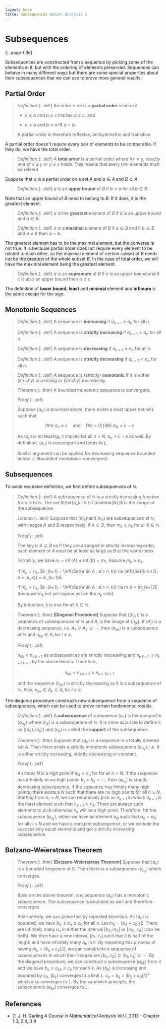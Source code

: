 ```yaml
---
layout: base
title: Subsequences &#124; Analysis I
---
```


# Subsequences
{: .page-title}

Subsequences are constructed from a sequence by picking some of the elements in it, but with the ordering of elements preserved.
Sequences can behave in many different ways but there are some special properties about their subsequences that we can use to prove more general results.

## Partial Order

> *Definition.*{: .def}
> An order $\le$ on is a **partial order** relation if
>
> + $a \le b$ and $b \le c$ implies $a \le c$, and
>
> + $a \le b$ and $b \le a$ iff $a = b$.
>
> A partial order is therefore reflexive, antisymmetric and transitive.

A partial order doesn't require every pair of elements to be comparable. If they do, we have the total order.

> *Definition.*{: .def}
> A **total order** is a partial order where $\forall x \not= y$, exactly one of $x \le y$ or $y \le x$ holds.
> This means that every two elements must be related.

Suppose that $\le$ is a partial order on a set $A$ and $a \in A$ and $B \subseteq A$.

> *Definition.*{: .def}
> $a$ is an **upper bound** of $B$ if $b \le a$ for all $b \in B$.

Note that an upper bound of $B$ need to belong to $B$. If it does, it is the greatest element.

> *Definition.*{: .def}
> $a$ is the **greatest** element of $B$ if $a$ is an upper bound and $a \in B$.

> *Definition.*{: .def}
> $a$ is a **maximal** element of $B$ if $a \in B$ and if $b \in B$ and $a \le b$ then $a = b$.

The greatest element has to be the maximal element, but the converse is not true.
It is because partial order does not require every element to be related to each other,
so the maximal element of certain subset of $B$ needs not be the greatest of the whole subset $B$.
In the case of total order, we will have the maximal element being the greatest element.

> *Definition.*{: .def}
> $a$ is an **supremum** of $B$ if $a$ is an upper bound and if $c$ is also an upper bound then $a \le c$.

The definition of **lower bound**, **least** and **minimal** element and **infimum** is the same except for the sign.

## Monotonic Sequences

> *Definition.*{: .def}
> A sequence is **increasing** if $a_{n+1} \ge a_n$ for all $n$.

> *Definition.*{: .def}
> A sequence is **strictly increasing** if $a_{n+1} > a_n$ for all $n$.

> *Definition.*{: .def}
> A sequence is **decreasing** if $a_{n+1} \le a_n$ for all $n$.

> *Definition.*{: .def}
> A sequence is **strictly decreasing** if $a_{n+1} < a_n$ for all $n$.

> *Definition.*{: .def}
> A sequence is (strictly) **monotonic** if it is either (strictly) increasing or (strictly) decreasing.

> *Theorem.*{: .thm}
> A bounded monotonic sequence is convergent.
>
> *Proof.*{: .prf}
>
> Suppose $(a_n)$ is bounded above, there exists a least upper bound $L$ such that
>
> $$
  (\forall n)\;a_n \le L \quad \text{and} \quad (\forall \varepsilon > 0)(\exists N)\;a_N > L - \varepsilon
  $$
>
> As $(a_n)$ is increasing, it implies for all $n > N$, $a_n > L - \varepsilon$ as well.
> By definition, $(a_n)$ is convergent and tends to $L$.
>
> Similar argument can be applied for decreasing sequence bounded below.
{: #bounded-monotonic-convergent}

## Subsequences

To avoid recursive definition, we first define subsequences of $\mathbb{N}$.

> *Definition.*{: .def}
> A _subsequence_ of $\mathbb{N}$ is a strictly increasing function from $\mathbb{N}$ to $\mathbb{N}$.
> The set $\Set{n_k : k \in \mathbb{N}}$ is the _image_ of the subsequence.

> *Lemma.*{: .lem}
> Suppose that $(m_k)$ and $(n_k)$ are subsequences of $\mathbb{N}$, with images $A$ and $B$ respectively.
> If $A \subseteq B$, then $m_k \ge n_k$ for all $k \in \mathbb{N}$.
>
> *Proof.*{: .prf}
>
> The key is $A \subseteq B$ so if they are arranged in strictly increasing order, each element of $A$ must be at least as large as $B$ at the same index.
>
> Formally, we have $n_1 = \inf(A) \le \inf(B) = m_1$. Assume $m_k \ge n_k$.
>
> If $m_k = n_k$, $n_{k+1} = \inf(\Set{a \in A : a > n_k}) \le \inf(\Set{b \in B : b > m_k}) = m_{k+1}$.
>
> If $m_k > n_k$, $n_{k+1} = \inf(\Set{a \in A : a > n_k}) \le m_k < m_{k+1}$ (because $m_k$ not yet appear yet on the $n_k$ side).
>
> By induction, it is true for all $k \in \mathbb{N}$.

> *Theorem.*{: .thm}
> **[Diagonal Procedure]**
> Suppose that $((n_{jk}))$ is a sequence of subsequences of $\mathbb{N}$ and $A_j$ is the image of $(n_{jk})$.
> If $(A_j)$ is a decreasing sequence, i.e. $A_1 \supseteq A_2 \supseteq \cdots$,
> then $(n_{kk})$ is a subsequence of $\mathbb{N}$ and $n_{kk} \in A_l$ for $l \le k$.
>
> *Proof.*{: .prf}
>
> $n_{kk} < n_{k\,k+1}$ as subsequences are strictly decreasing and $n_{k\,k+1} \le n_{k+1\,k+1}$ by the above lemma.
> Therefore,
>
> $$
  n_{kk} < n_{k\,k+1} \le n_{k+1\,k+1}
  $$
>
> and the sequence $(n_{kk})$ is strictly decreasing so it is a subsequence of $\mathbb{N}$.
> Also, $n_{kk} \in A_k \subseteq A_l$ for $l \le k$.

The diagonal procedure constructs new subsequence from a sequence of subsequences, which can be used to prove certain fundamental results.

> *Definition.*{: .def}
> A **subsequence** of a sequence $(a_n)$ is the composite $(a_{n_k})$ where $(n_k)$ is a subsequence of $\mathbb{N}$.
> It is more accurate to define it as $((a_n), (n_k))$ and $(n_k)$ is called the **support** of the subsequence.

> *Theorem.*{: .thm}
> Suppose that $(a_n)$ is a sequence in a totally ordered set $A$.
> Then there exists a strictly monotonic subsequence $(a_{n_k})$, i.e. it is either strictly increasing, strictly decreasing or constant.
>
> *Proof.*{: .prf}
>
> An index $N$ is a _high point_ if $a_N > a_n$ for for all $n > N$.
> If the sequence has infinitely many high points $h_1 < h_2 < \cdots$, then $(a_{h_k})$ is strictly decreasing subsequence.
> If the sequence has finitely many high points, there exists a $N$ such that there are no high points for all $n \ge N$.
> Starting from $n_1 = N$, we can recursively pick an $n_{k+1}$ in which $n_{k+1}$ is the least element such that $n_{k+1} \ge n_k$.
> There are always such elements to pick otherwise $n_k$ will be a high point.
> Therefore, for the subsequence $(a_{n_k})$, either we have an element $a_N$ such that $a_n = a_N$ for all $n > N$ and we have a constant subsequence,
> or we exclude the successively equal elements and got a strictly increasing subsequence.

## Bolzano-Weierstrass Theorem

> *Theorem.*{: .thm}
> **[Bolzano-Weierstrass Theorem]**
> Suppose that $(a_n)$ is a bounded sequence of $\mathbb{R}$. Then there is a subsequence $(a_{n_k})$ which converges.
>
> *Proof.*{: .prf}
>
> Base on the above theorem, any sequence $(a_n)$ has a monotonic subsequence. The subsequence is bounded as well and therefore converges.
>
> Alternatively, we can prove this by repeated bisection. As $(a_n)$ is bounded, we have $b_0 \le a_n \le c_0$ for all $n$.
> Let $m_0 = (b_0 + c_0) / 2$. There are infinitely many $a_n$ in either the interval $[b_0, m_0]$ or $[m_0, c_0]$ (can be both).
> We then have a new interval $[b_1, c_1]$ such that it is half of the length and have infinitely many $a_n$ in it.
> By repeating this process of having $m_k = (b_k + c_k)/2$, we can constructe a sequence of subsequences in which their images are $[b_0, c_0] \supseteq [b_1, c_1] \supseteq \cdots$.
> By the diagonal procedure, we can construct a subsequence $(a_{kk})$ from it and we have $b_k \le a_{kk} \le c_k$ for each $k$.
> As $(b_k)$ is increasing and bounded by $c_0$, $(b_k)$ converges to a limit $L$.
> $c_k = b_k + (b_0 + c_0)/2^k$ which also converges to $L$.
> By the sandwich principle, the subsequence $(a_{kk})$ converges to $L$.

## References

* D. J. H. Garling _A Course in Mathematical Analysis Vol.1_, 2013 - Chapter 1.3, 2.4, 3.4

